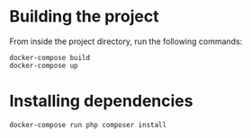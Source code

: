 # Building the project

From inside the project directory, run the following commands:
```
docker-compose build
docker-compose up
```

# Installing dependencies
`docker-compose run php composer install`
